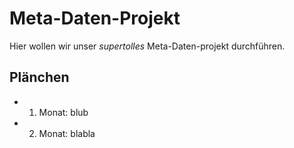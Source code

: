 # Meta-Daten-Projekt

Hier wollen wir unser *supertolles* Meta-Daten-projekt durchführen.

## Plänchen

- 1. Monat: blub
- 2. Monat: blabla
